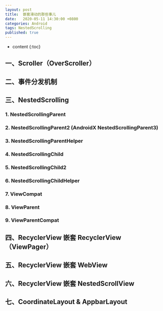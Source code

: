 ```yaml
---
layout: post
title:  嵌套滑动的那些事儿
date:   2020-05-11 14:30:00 +0800
categories: Android
tags: NestedScrolling
published: true
---
```


* content
{:toc}

## 一、Scroller（OverScroller）

## 二、事件分发机制

## 三、NestedScrolling

### 1. NestedScrollingParent

### 2. NestedScrollingParent2 (AndroidX NestedScrollingParent3)

### 3. NestedScrollingParentHelper

### 4. NestedScrollingChild

### 5. NestedScrollingChild2

### 6. NestedScrollingChildHelper

### 7. ViewCompat

### 8. ViewParent

### 9. ViewParentCompat

## 四、RecyclerView 嵌套 RecyclerView（ViewPager）

## 五、RecyclerView 嵌套 WebView

## 六、RecyclerView 嵌套 NestedScrollView

## 七、CoordinateLayout & AppbarLayout
